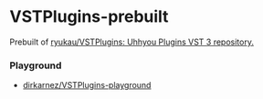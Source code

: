 VSTPlugins-prebuilt
===================
Prebuilt of [ryukau/VSTPlugins: Uhhyou Plugins VST 3 repository.](https://github.com/ryukau/VSTPlugins)

### Playground
- [dirkarnez/VSTPlugins-playground](https://github.com/dirkarnez/VSTPlugins-playground)